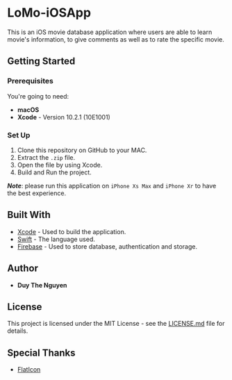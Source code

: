 # LoMo-iOSApp

This is an iOS movie database application where users are able to learn movie's information, to give comments as well as to rate the specific movie. 
## Getting Started
### Prerequisites

You're going to need:

* **macOS**
* **Xcode** -  Version 10.2.1 (10E1001)


### Set Up

1. Clone this repository on GitHub to your MAC.
2. Extract the `.zip` file.
3. Open the file by using Xcode.
4. Build and Run the project.


***Note***: please run this application on `iPhone Xs Max` and `iPhone Xr` to have the best experience.


## Built With

* [Xcode](https://developer.apple.com/xcode/) - Used to build the application.
* [Swift](https://developer.apple.com/swift/) - The language used.
* [Firebase](https://firebase.google.com/) - Used to store database, authentication and storage.


## Author
* **Duy The Nguyen** 

## License

This project is licensed under the MIT License - see the [LICENSE.md](LICENSE.md) file for details.

## Special Thanks

* [FlatIcon](https://www.flaticon.com/)


